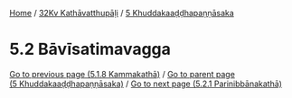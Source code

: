 
[Home](/) / [32Kv Kathāvatthupāḷi](../../32Kv.md) / [5 Khuddakaaḍḍhapaṇṇāsaka](../5.md)

# 5.2 Bāvīsatimavagga


[Go to previous page (5.1.8 Kammakathā)](5.1/5.1.8.md) / [Go to parent page (5 Khuddakaaḍḍhapaṇṇāsaka)](../5.md) / [Go to next page (5.2.1 Parinibbānakathā)](5.2/5.2.1.md)


